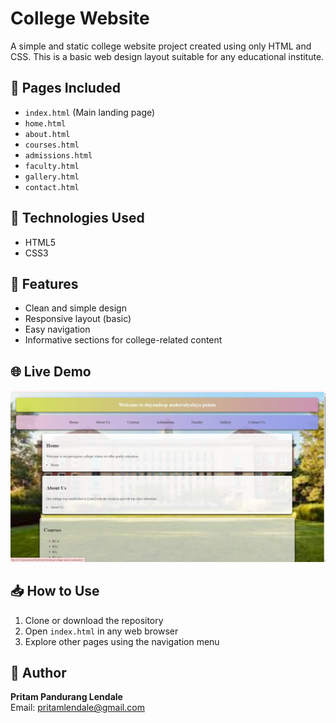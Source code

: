 
# College Website

A simple and static college website project created using only HTML and CSS. This is a basic web design layout suitable for any educational institute.

## 📄 Pages Included
- `index.html` (Main landing page)
- `home.html`
- `about.html`
- `courses.html`
- `admissions.html`
- `faculty.html`
- `gallery.html`
- `contact.html`

## 🎨 Technologies Used
- HTML5
- CSS3

## 📸 Features
- Clean and simple design
- Responsive layout (basic)
- Easy navigation
- Informative sections for college-related content

## 🌐 Live Demo
![Website Screenshot](Screenshot%202025-07-23%20130529.png)


## 📥 How to Use
1. Clone or download the repository
2. Open `index.html` in any web browser
3. Explore other pages using the navigation menu

## 🙌 Author
**Pritam Pandurang Lendale**  
Email: pritamlendale@gmail.com  

